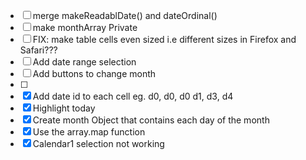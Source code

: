 - [ ] merge makeReadablDate() and dateOrdinal()
- [ ] make monthArray Private
- [ ] FIX: make table cells even sized i.e different sizes in Firefox and Safari???
- [ ] Add date range selection
- [ ] Add buttons to change month
- [ ] 
- [x] Add date id to each cell eg. d0, d0, d0 d1, d3, d4 
- [x] Highlight today
- [x] Create month Object that contains each day of the month
- [x] Use the array.map function
- [x] Calendar1 selection not working